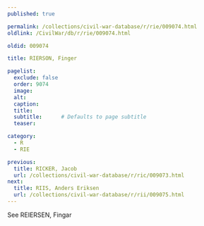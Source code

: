 ```yaml
---
published: true

permalink: /collections/civil-war-database/r/rie/009074.html
oldlink: /CivilWar/db/r/rie/009074.html

oldid: 009074

title: RIERSON, Finger

pagelist:
  exclude: false
  order: 9074
  image: 
  alt:
  caption:
  title:
  subtitle:      # Defaults to page subtitle
  teaser:

category: 
  - R 
  - RIE

previous:
  title: RICKER, Jacob
  url: /collections/civil-war-database/r/ric/009073.html  
next:
  title: RIIS, Anders Eriksen
  url: /collections/civil-war-database/r/rii/009075.html   
---
```

See REIERSEN, Fingar